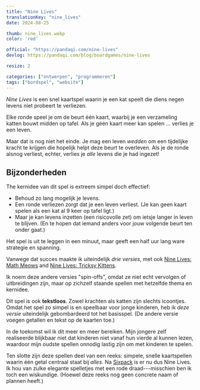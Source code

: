 ```yaml
---
title: "Nine Lives"
translationKey: "nine_lives"
date: 2024-08-25

thumb: nine_lives.webp
color: 'red'

official: "https://pandaqi.com/nine-lives"
devlog: https://pandaqi.com/blog/boardgames/nine-lives

resize: 2

categories: ["ontwerpen", "programmeren"]
tags: ["bordspel", "website"]
---
```


_Nine Lives_ is een snel kaartspel waarin je een kat speelt die diens negen levens niet probeert te verliezen.

Elke ronde speel je om de beurt één kaart, waarbij je een verzameling katten bouwt midden op tafel. Als je géén kaart meer kan spelen ... verlies je een leven.

Maar dat is nog niet het einde. Je mag een leven _wedden_ om een tijdelijke kracht te krijgen die hopelijk helpt deze beurt te overleven. Als je de ronde alsnog verliest, echter, verlies je _alle_ levens die je had ingezet!

## Bijzonderheden

The kernidee van dit spel is extreem simpel doch effectief:
* Behoud zo lang mogelijk je levens.
* Een ronde verliezen zorgt dat je een leven verliest. (Je kan geen kaart spelen als een kat al 9 keer op tafel ligt.)
* Maar je kan levens inzetten (een risicovolle zet) om ietsje langer in leven te blijven. (En te hopen dat iemand anders voor jouw volgende beurt ten onder gaat.)

Het spel is uit te leggen in een minuut, maar geeft een half uur lang ware strategie en spanning.

Vanwege dat succes maakte ik uiteindelijk _drie versies_, met ook [Nine Lives: Math Meows](/nl/ontwerpen/bordspel/nine-lives-math-meows) and [Nine Lives: Tricksy Kittens](/nl/ontwerpen/bordspel/nine-lives-tricksy-kittens). 

Ik noem deze andere versies "spin-offs", omdat ze niet echt vervolgen of uitbreidingen zijn, maar op zichzelf staande spellen met hetzelfde thema en kernidee.

Dit spel is ook **tekstloos**. Zowel krachten als katten zijn slechts icoontjes. Omdat het spel zo simpel is en speelbaar voor jonge kinderen, heb ik _deze versie_ uiteindelijk gebombardeerd tot het basisspel. (De andere versie voegen getallen en tekst op de kaarten toe.)

In de toekomst wil ik dit meer en meer bereiken. Mijn jongere zelf realiseerde blijkbaar niet dat kinderen niet vanaf hun vierde al kunnen lezen, waardoor mijn oudste spellen onnodig lastig zijn om met kinderen te spelen.

Ten slotte zijn deze spellen deel van een reeks: simpele, snelle kaartspellen waarin één getal centraal staat bij _alles_. Na [Sixpack](/nl/ontwerpen/bordspel/sixpack) is er nu dus Nine Lives. Ik hou van zulke elegante spelletjes met een rode draad---misschien ben ik toch een wiskundige. (Hoewel deze reeks nog geen concrete naam of plannen heeft.)